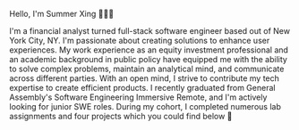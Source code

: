 Hello, I'm Summer Xing 👩🏻‍💻

I'm a financial analyst turned full-stack software engineer based out of New York City, NY. I'm passionate about creating solutions to enhance user experiences. My work experience as an equity investment professional and an academic background in public policy have equipped me with the ability to solve complex problems, maintain an analytical mind, and communicate across different parties. With an open mind, I strive to contribute my tech expertise to create efficient products. I recently graduated from General Assembly's Software Engineering Immersive Remote, and I'm actively looking for junior SWE roles. During my cohort, I completed numerous lab assignments and four projects which you could find below 🙂

